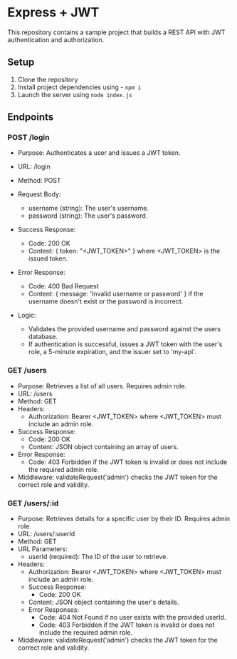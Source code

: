 # Express + JWT

This repository contains a sample project that builds a REST API with JWT authentication and authorization. 

## Setup

1. Clone the repository
2. Install project dependencies using - `npm i`
3. Launch the server using `node index.js`

## Endpoints

### POST /login

- Purpose: Authenticates a user and issues a JWT token.

- URL: /login

- Method: POST

- Request Body:
   - username (string): The user's username.
   - password (string): The user's password.
- Success Response:
   - Code: 200 OK
   - Content: { token: "<JWT_TOKEN>" } where <JWT_TOKEN> is the issued token.

- Error Response:
    - Code: 400 Bad Request
    - Content: { message: 'Invalid username or password' } if the username doesn't exist or the password is incorrect.

- Logic:
    - Validates the provided username and password against the users database.
    - If authentication is successful, issues a JWT token with the user's role, a 5-minute expiration, and the issuer set to 'my-api'.

### GET /users

- Purpose: Retrieves a list of all users. Requires admin role.
- URL: /users
- Method: GET
- Headers:
    - Authorization: Bearer <JWT_TOKEN> where <JWT_TOKEN> must include an admin role.
- Success Response:
    - Code: 200 OK
    - Content: JSON object containing an array of users.
- Error Response:
    - Code: 403 Forbidden if the JWT token is invalid or does not include the required admin role.
- Middleware: validateRequest('admin') checks the JWT token for the correct role and validity.

### GET /users/:id

- Purpose: Retrieves details for a specific user by their ID. Requires admin role.
- URL: /users/:userId
- Method: GET
- URL Parameters:
    - userId (required): The ID of the user to retrieve.
- Headers:
    - Authorization: Bearer <JWT_TOKEN> where <JWT_TOKEN> must include an admin role.
    - Success Response:
        - Code: 200 OK
    - Content: JSON object containing the user's details.
    - Error Responses:
        - Code: 404 Not Found if no user exists with the provided userId.
        - Code: 403 Forbidden if the JWT token is invalid or does not include the required admin role.
- Middleware: validateRequest('admin') checks the JWT token for the correct role and validity.